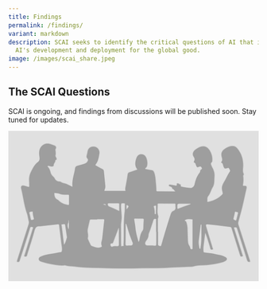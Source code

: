 ```yaml
---
title: Findings
permalink: /findings/
variant: markdown
description: SCAI seeks to identify the critical questions of AI that impede
  AI's development and deployment for the global good.
image: /images/scai_share.jpeg
---
```

## The SCAI Questions

SCAI is ongoing, and findings from discussions will be published soon. Stay tuned for updates.

![](/images/Banners/to_be_announced.jpg)

<div style="padding: 25px 0px 0px 0px;"></div>